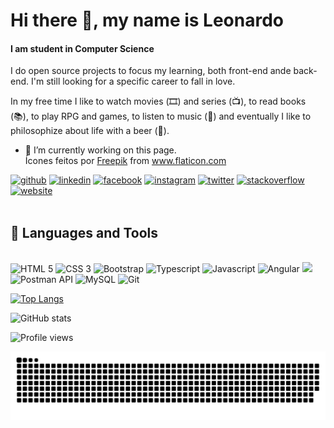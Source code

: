 # Hi there 👋, my name is Leonardo
#### I am student in Computer Science

I do open source projects to focus my learning, both front-end ande back-end. I'm still looking for a specific career to fall in love.

In my free time I like to watch movies (🎞️) and series (📺), to read books (📚), to play RPG and games, to listen to music (🎵) and eventually I like to philosophize about life with a beer (🍺).

- 🔭 I’m currently working on this page. <div>Ícones feitos por <a href="https://www.freepik.com" title="Freepik">Freepik</a> from <a href="https://www.flaticon.com/br/" title="Flaticon">www.flaticon.com</a>

[<img src='https://user-images.githubusercontent.com/60453161/120713944-f639fa80-c498-11eb-9492-146e717e9b05.png' alt='github' height='40'>](https://github.com/leonardocalazans) [<img src='https://user-images.githubusercontent.com/60453161/120714154-38633c00-c499-11eb-901d-9b0383c3b4bf.png' alt='linkedin' height='40'>](https://www.linkedin.com/in/leo-calazans//)  [<img src='https://user-images.githubusercontent.com/60453161/120714496-a576d180-c499-11eb-97c7-20ad9c2df005.png' alt='facebook' height='40'>](https://www.facebook.com/leonardo.pintosilva.1)  [<img src='https://user-images.githubusercontent.com/60453161/120713990-0651da00-c499-11eb-9c3c-ca192838a1e6.png' alt='instagram' height='40'>](https://www.instagram.com/leonardopscalazans/)  [<img src='https://user-images.githubusercontent.com/60453161/120714051-18337d00-c499-11eb-8811-b0530baf924b.png' alt='twitter' height='40'>](https://twitter.com/LeoPintoSilva)  [<img src='https://user-images.githubusercontent.com/60453161/120713602-89266500-c498-11eb-86d3-bf1e855d34e6.png' alt='stackoverflow' height='40'>](https://stackoverflow.com/users/14782482/leonardo-pinto-silva) [<img src='https://user-images.githubusercontent.com/60453161/120714300-63e62680-c499-11eb-8388-0dc9ddbc6d82.png' alt='website' height='40'>](https://leonardocalazans.github.io/Curriculo/)  
<br>
<div>
  
## 🚀 Languages and Tools
<br>
  
<img src="https://img.icons8.com/color/48/000000/html-5.png" title="HTML 5" />
<img src="https://img.icons8.com/color/48/000000/css3.png" title="CSS 3" />
<img src="https://img.icons8.com/color/48/000000/bootstrap.png" title="Bootstrap" />
<img src="https://img.icons8.com/color/48/000000/typescript.png" title="Typescript" />
<img src="https://img.icons8.com/color/48/000000/javascript.png" title="Javascript" />
<img src="https://img.icons8.com/color/48/000000/angularjs.png" title="Angular" />
<img src="https://img.icons8.com/color/48/000000/c-sharp-logo.png"/>
<img src="https://img.icons8.com/wired/48/000000/postman-api.png" title="Postman API" />
<img src="https://img.icons8.com/metro/48/000000/mysql.png" title="MySQL" />
<img src="https://img.icons8.com/color/48/000000/git.png" title="Git" />
<br>
</div>

<div>
  
[![Top Langs](https://github-readme-stats.vercel.app/api/top-langs/?username=leonardocalazans&layout=compact&count_private=true&theme=dracula)](https://github.com/anuraghazra/github-readme-stats)

![GitHub stats](https://github-readme-stats.vercel.app/api?username=leonardocalazans&show_icons=true&count_private=true&theme=dracula)  

![Profile views](https://gpvc.arturio.dev/leonardocalazans)

![Snake animation](https://github.com/LeonardoCalazans/LeonardoCalazans/blob/output/github-contribution-grid-snake.svg)
</div>
